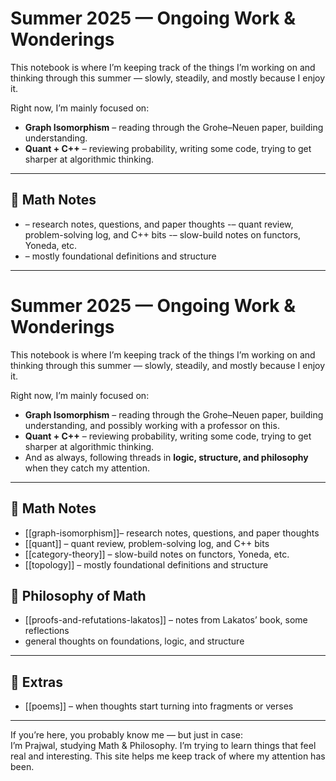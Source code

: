 # Summer 2025 — Ongoing Work & Wonderings

This notebook is where I’m keeping track of the things I’m working on and thinking through this summer — slowly, steadily, and mostly because I enjoy it.

Right now, I’m mainly focused on:

- **Graph Isomorphism** – reading through the Grohe–Neuen paper, building understanding.
- **Quant + C++** – reviewing probability, writing some code, trying to get sharper at algorithmic thinking.

---

## 🧮 Math Notes

- – research notes, questions, and paper thoughts
-– quant review, problem-solving log, and C++ bits
-– slow-build notes on functors, Yoneda, etc.
- – mostly foundational definitions and structure

---
# Summer 2025 — Ongoing Work & Wonderings

This notebook is where I’m keeping track of the things I’m working on and thinking through this summer — slowly, steadily, and mostly because I enjoy it.

Right now, I’m mainly focused on:

- **Graph Isomorphism** – reading through the Grohe–Neuen paper, building understanding, and possibly working with a professor on this.
- **Quant + C++** – reviewing probability, writing some code, trying to get sharper at algorithmic thinking.
- And as always, following threads in **logic, structure, and philosophy** when they catch my attention.

---

## 🧮 Math Notes

- [[graph-isomorphism]]– research notes, questions, and paper thoughts
- [[quant]] – quant review, problem-solving log, and C++ bits
- [[category-theory]] – slow-build notes on functors, Yoneda, etc.
- [[topology]] – mostly foundational definitions and structure

## 📐 Philosophy of Math

- [[proofs-and-refutations-lakatos]] – notes from Lakatos’ book, some reflections
- general thoughts on foundations, logic, and structure

---

## 📝 Extras

- [[poems]] – when thoughts start turning into fragments or verses

---

If you’re here, you probably know me — but just in case:  
I’m Prajwal, studying Math & Philosophy. I’m trying to learn things that feel real and interesting. This site helps me keep track of where my attention has been.


